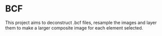 # BCF

This project aims to deconstruct .bcf files, resample the images and layer them to make a larger composite image for each element selected.
